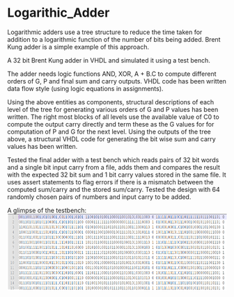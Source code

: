 # Logarithic_Adder
Logarithmic adders use a tree structure to reduce the time taken for addition to a logarithmic function of the number of bits being added. Brent Kung adder is a simple example of this approach.


A 32 bit Brent Kung adder in VHDL and simulated it using a test bench.


The adder needs logic functions AND, XOR, A + B.C to compute different orders of G, P and final sum and carry outputs. VHDL code has been written data flow style (using logic equations in assignments).

Using the above entities as components, structural descriptions of each level of the tree for generating various orders of G and P values has been written.
The right most blocks of all levels use the available value of C0 to compute the output carry directly and term these as the G values for for computation of P
and G for the next level.
Using the outputs of the tree above, a structural VHDL code for generating the bit wise sum and carry values has been written.

Tested the final adder with a test bench which reads pairs of 32 bit words and a single bit input carry from a file, adds them and compares the result with the expected 32 bit sum and 1 bit carry values stored in the same file.
It uses assert statements to flag errors if there is a mismatch between the computed sum/carry and the stored sum/carry.
Tested the design with 64 randomly chosen pairs of numbers and input carry to be added.

A glimpse of the testbench:
![test_bench](https://github.com/Sarkar22/Logarithic_Adder/blob/main/test_bench.PNG)
